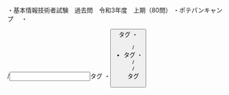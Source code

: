 ・基本情報技術者試験　過去問　令和3年度　上期（80問）
・ポテパンキャンプ
　・<form>/<input>タグ
  ・<button>タグ
  ・<ul>/<li>タグ
  ・<div>/<section>/<article>タグ
 
